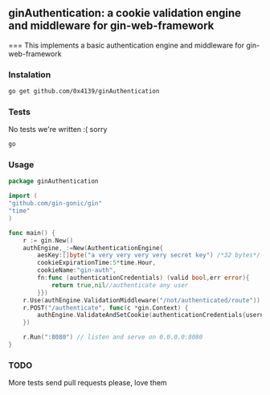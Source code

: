 ## ginAuthentication: a cookie validation engine and middleware for gin-web-framework
===
This implements a basic authentication engine and middleware for gin-web-framework

###  Instalation

```sh
go get github.com/0x4139/ginAuthentication
```

### Tests
No tests we're written :( sorry
```sh
go 
```
### Usage 
```go
package ginAuthentication

import (
"github.com/gin-gonic/gin"
"time"
)

func main() {
	r := gin.New()
	authEngine,_:=New(AuthenticationEngine{
		aesKey:[]byte("a very very very very secret key") /*32 bytes*/,
		cookieExpirationTime:5*time.Hour,
		cookieName:"gin-auth",
		fn:func (authenticationCredentials) (valid bool,err error){
			return true,nil//authenticate any user
		}})
	r.Use(authEngine.ValidationMiddleware("/not/authenticated/route"))
	r.POST("/authenticate", func(c *gin.Context) {
		authEngine.ValidateAndSetCookie(authenticationCredentials{username:c.Get("username"),password:c.Get("password")},c)
	})

	r.Run(":8080") // listen and serve on 0.0.0.0:8080
}
```

### TODO
More tests
send pull requests please, love them